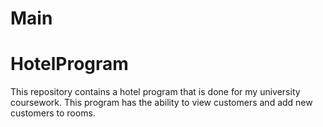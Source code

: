 # Main

# HotelProgram
This repository contains a hotel program that is done for my university coursework. This program has the ability to view customers and add new customers to rooms.

